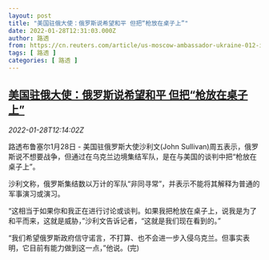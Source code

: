 ```yaml
---
layout: post
title: "美国驻俄大使：俄罗斯说希望和平 但把“枪放在桌子上”"
date: 2022-01-28T12:31:03.000Z
author: 路透
from: https://cn.reuters.com/article/us-moscow-ambassador-ukraine-012-idCNKBS2K2173
tags: [ 路透 ]
categories: [ 路透 ]
---
```

<!--1643373063000-->
[美国驻俄大使：俄罗斯说希望和平 但把“枪放在桌子上”](https://cn.reuters.com/article/us-moscow-ambassador-ukraine-012-idCNKBS2K2173)
------

<div>
<div><i>2022-01-28T12:14:02Z</i></div><p>路透布鲁塞尔1月28日 - 美国驻俄罗斯大使沙利文(John Sullivan)周五表示，俄罗斯说不想要战争，但通过在乌克兰边境集结军队，是在与美国的谈判中把“枪放在桌子上”。</p><p>沙利文称，俄罗斯集结数以万计的军队“非同寻常”，并表示不能将其解释为普通的军事演习或演习。</p><p>“这相当于如果你和我正在进行讨论或谈判。如果我把枪放在桌子上，说我是为了和平而来，这就是威胁，”沙利文告诉记者，“这就是我们现在看到的。”</p><p>“我们希望俄罗斯政府信守诺言，不打算、也不会进一步入侵乌克兰。但事实表明，它目前有能力做到这一点，”他说。(完)</p>
</div>
